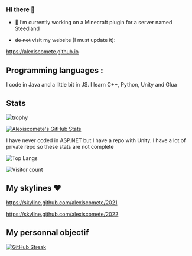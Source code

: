 ### Hi there 👋

- 🔭 I’m currently working on a Minecraft plugin for a server named Steedland

- ~~do not~~ visit my website (I must update it):

https://alexiscomete.github.io

## Programming languages :

I code in Java and a little bit in JS.
I learn C++, Python, Unity and Glua

## Stats

[![trophy](https://github-profile-trophy.vercel.app/?username=Alexiscomete)](https://github.com/ryo-ma/github-profile-trophy)

[![Alexiscomete's GitHub Stats](https://github-readme-stats.vercel.app/api?username=Alexiscomete&show_icons=true&count_private=true)](https://github.com/anuraghazra/github-readme-stats)

I have never coded in ASP.NET but I have a repo with Unity. I have a lot of private repo so these stats are not complete 

![Top Langs](https://github-readme-stats.vercel.app/api/top-langs/?username=Alexiscomete&show_icons=true)

![Visitor count](https://visitor-badge.laobi.icu/badge?page_id=Alexiscomete.Alexiscomete)

## My skylines ❤

https://skyline.github.com/alexiscomete/2021

https://skyline.github.com/alexiscomete/2022

## My personnal objectif

[![GitHub Streak](http://github-readme-streak-stats.herokuapp.com?user=Alexiscomete&theme=black)](https://git.io/streak-stats)

<!--
**Alexiscomete/Alexiscomete** is a ✨ _special_ ✨ repository because its `README.md` (this file) appears on your GitHub profile.

Here are some ideas to get you started:

- 🔭 I’m currently working on ...
- 🌱 I’m currently learning ...
- 👯 I’m looking to collaborate on ...
- 🤔 I’m looking for help with ...
- 💬 Ask me about ...
- 📫 How to reach me: ...
- 😄 Pronouns: ...
- ⚡ Fun fact: ...
-->
